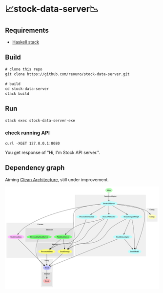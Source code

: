 # 📈stock-data-server📉

## Requirements

- [Haskell stack](https://docs.haskellstack.org/)

## Build

```
# clone this repo
git clone https://github.com/reouno/stock-data-server.git

# build
cd stock-data-server
stack build
```

## Run

```
stack exec stock-data-server-exe
```

### check running API

```
curl -XGET 127.0.0.1:8080
```

You get response of "Hi, I'm Stock API server.".

## Dependency graph

Aiming [Clean Architecture](https://www.amazon.com/Clean-Architecture-Craftsmans-Software-Structure/dp/0134494164), still under improvement.

![data/modules.png](https://github.com/reouno/stock-data-server/blob/develop/data/modules.png)
